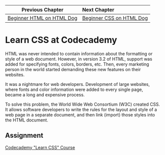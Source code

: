 | Previous Chapter | Next Chapter |
| ------------- |:-------------|
| [Beginner HTML on HTML Dog](./HTML_DOG.md) | [Beginner CSS on HTML Dog](./CSS_DOG.md) |

# Learn CSS at Codecademy

HTML was never intended to contain information about the formatting or style of a web document. However, in version 3.2 of HTML, support was added for specifying fonts, colors, borders, etc. Then, every marketing person in the world started demanding these new features on their websites.

It was a nightmare for web developers. Development of large websites, where fonts and color information were added to every single page, became a long and expensive process.

To solve this problem, the World Wide Web Consortium (W3C) created CSS. It allows software developers to write the rules for the layout and style of a web page in a separate document, and then link (import) those styles into the HTML document.

## Assignment

[Codecademy "Learn CSS" Course](https://www.codecademy.com/learn/learn-css)
